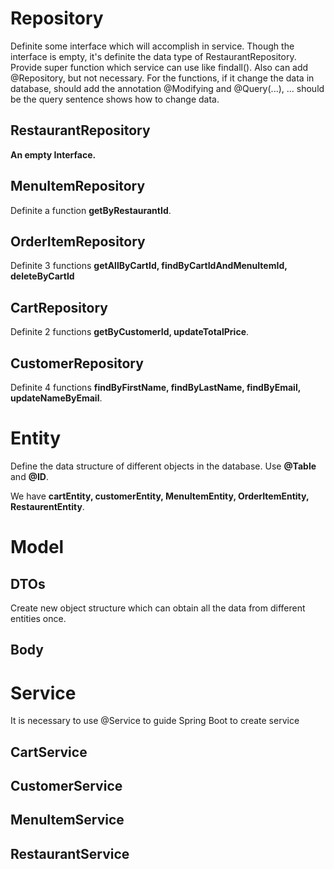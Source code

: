 # Repository
Definite some interface which will accomplish in service.
Though the interface is empty, it's definite the data type of RestaurantRepository.
Provide super function which service can use like findall().
Also can add @Repository, but not necessary.
For the functions, if it change the data in database, should add the annotation @Modifying and @Query(...), 
... should be the query sentence shows how to change data.

## RestaurantRepository
**An empty Interface.** 

## MenuItemRepository
Definite a function **getByRestaurantId**.

## OrderItemRepository
Definite 3 functions **getAllByCartId, findByCartIdAndMenuItemId, deleteByCartId**

## CartRepository
Definite 2 functions **getByCustomerId, updateTotalPrice**.

## CustomerRepository
Definite 4 functions **findByFirstName, findByLastName, findByEmail, updateNameByEmail**.




 
# Entity
Define the data structure of different objects in the database. Use **@Table** and **@ID**.

We have **cartEntity, customerEntity, MenuItemEntity, OrderItemEntity, RestaurentEntity**.



# Model
## DTOs
Create new object structure which can obtain all the data from different entities once.
## Body


# Service

It is necessary to use @Service to guide Spring Boot to create service
## CartService
## CustomerService
## MenuItemService
## RestaurantService